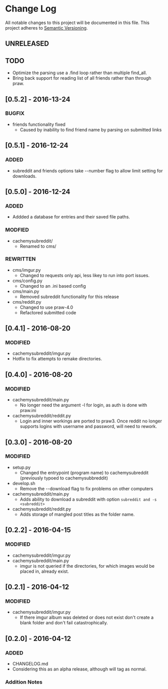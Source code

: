 # Change Log
All notable changes to this project will be documented in this file.
This project adheres to [Semantic Versioning](http://semver.org/).

## UNRELEASED

## TODO
- Optimize the parsing use a .find loop rather than multiple find\_all.
- Bring back support for reading list of all friends rather than through praw.

## [0.5.2] - 2016-13-24
### BUGFIX
- friends functionality fixed
  - Caused by inability to find friend name by parsing on submitted links

## [0.5.1] - 2016-12-24
### ADDED
- subreddit and friends options take --number flag to allow limit setting for downloads.

## [0.5.0] - 2016-12-24
### ADDED
- Addded a database for entries and their saved file paths.

### MODFIED
- cachemysubreddit/
  - Renamed to cms/

### REWRITTEN
- cms/imgur.py
  - Changed to requests only api, less likey to run into port issues.
- cms/config.py
  - Changed to an .ini based config
- cms/main.py
  - Removed subreddit functionality for this release
- cms/reddit.py
  - Changed to use praw-4.0 
  - Refactored submitted code

## [0.4.1] - 2016-08-20
### MODIFIED
- cachemysubreddit/imgur.py
 - Hotfix to fix attempts to remake directories.

## [0.4.0] - 2016-08-20
### MODIFIED
- cachemysubreddit/main.py
  - No longer need the argument -l for login, as auth is done with praw.ini
- cachemysubreddit/reddit.py
  - Login and inner workings are ported to praw3. Once reddit no longer supports logins with username and password, will need to rework.

## [0.3.0] - 2016-08-20
### MODIFIED
- setup.py 
  - Changed the entrypoint (program name) to cachemysubreddit (previously typoed to cachemysubbreddit)
- develop.sh
  - Remove the --download flag to fix problems on other computers
- cachemysubreddit/main.py
  - Adds ability to download a subreddit with option `subreddit and -s <subreddit>`
- cachemysubreddit/reddit.py
  - Adds storage of mangled post titles as the folder name.

## [0.2.2] - 2016-04-15
### MODIFIED
- cachemysubreddit/imgur.py
- cachemysubreddit/main.py
  - imgur is not queried if the directories, for which images would be placed in, already exist.


## [0.2.1] - 2016-04-12
### MODIFIED
- cachemysubreddit/imgur.py
  - If there imgur album was deleted or does not exist don't create a blank folder and don't fail catastrophically.

## [0.2.0] - 2016-04-12
### ADDED
- CHANGELOG.md
- Considering this as an alpha release, although will tag as normal.

### Addition Notes
